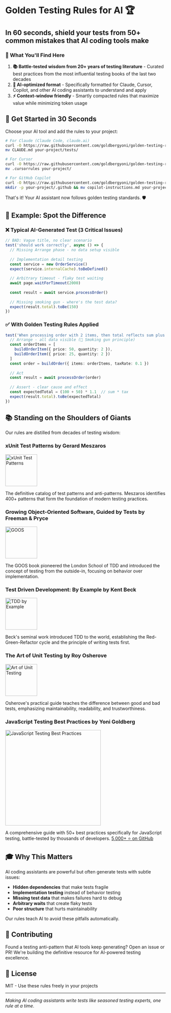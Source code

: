 # Golden Testing Rules for AI 🏆

## In 60 seconds, shield your tests from 50+ common mistakes that AI coding tools make

### 🎯 What You'll Find Here

1. **📚 Battle-tested wisdom from 20+ years of testing literature** - Curated best practices from the most influential testing books of the last two decades
2. **🤖 AI-optimized format** - Specifically formatted for Claude, Cursor, Copilot, and other AI coding assistants to understand and apply
3. **⚡ Context-window friendly** - Smartly compacted rules that maximize value while minimizing token usage

## 🚀 Get Started in 30 Seconds

Choose your AI tool and add the rules to your project:

```bash
# For Claude (Claude Code, claude.ai)
curl -O https://raw.githubusercontent.com/goldbergyoni/golden-testing-rules-for-ai/main/CLAUDE.md
mv CLAUDE.md your-project/tests/

# For Cursor
curl -O https://raw.githubusercontent.com/goldbergyoni/golden-testing-rules-for-ai/main/.cursorrules
mv .cursorrules your-project/

# For GitHub Copilot
curl -O https://raw.githubusercontent.com/goldbergyoni/golden-testing-rules-for-ai/main/.github/copilot-instructions.md
mkdir -p your-project/.github && mv copilot-instructions.md your-project/.github/
```

That's it! Your AI assistant now follows golden testing standards. 🛡️

## 📖 Example: Spot the Difference

### ❌ Typical AI-Generated Test (3 Critical Issues)
```typescript
// BAD: Vague title, no clear scenario
test('should work correctly', async () => {
  // Missing Arrange phase - no data setup visible
  
  // Implementation detail testing
  const service = new OrderService()
  expect(service.internalCache).toBeDefined()
  
  // Arbitrary timeout - flaky test waiting
  await page.waitForTimeout(2000)
  
  const result = await service.processOrder()
  
  // Missing smoking gun - where's the test data?
  expect(result.total).toBe(150)
})
```

### ✅ With Golden Testing Rules Applied
```typescript
test('When processing order with 2 items, then total reflects sum plus tax', async () => {
  // Arrange - all data visible (🔫 Smoking gun principle)
  const orderItems = [
    buildOrderItem({ price: 50, quantity: 2 }),
    buildOrderItem({ price: 25, quantity: 2 })
  ]
  const order = buildOrder({ items: orderItems, taxRate: 0.1 })
  
  // Act
  const result = await processOrder(order)
  
  // Assert - clear cause and effect
  const expectedTotal = (100 + 50) * 1.1  // sum * tax
  expect(result.total).toBe(expectedTotal)
})
```

## 📚 Standing on the Shoulders of Giants

Our rules are distilled from decades of testing wisdom:

### **xUnit Test Patterns** by Gerard Meszaros
<img src="https://m.media-amazon.com/images/I/51qaIf1qE0L.jpg" width="100" alt="xUnit Test Patterns">

The definitive catalog of test patterns and anti-patterns. Meszaros identifies 400+ patterns that form the foundation of modern testing practices.

### **Growing Object-Oriented Software, Guided by Tests** by Freeman & Pryce
<img src="https://m.media-amazon.com/images/I/51Apk1MuaXL.jpg" width="100" alt="GOOS">

The GOOS book pioneered the London School of TDD and introduced the concept of testing from the outside-in, focusing on behavior over implementation.

### **Test Driven Development: By Example** by Kent Beck
<img src="https://m.media-amazon.com/images/I/51ECVL7KkBL.jpg" width="100" alt="TDD by Example">

Beck's seminal work introduced TDD to the world, establishing the Red-Green-Refactor cycle and the principle of writing tests first.

### **The Art of Unit Testing** by Roy Osherove
<img src="https://m.media-amazon.com/images/I/71Ww3b1TmJL.jpg" width="100" alt="Art of Unit Testing">

Osherove's practical guide teaches the difference between good and bad tests, emphasizing maintainability, readability, and trustworthiness.

### **JavaScript Testing Best Practices** by Yoni Goldberg
<img src="https://github.com/goldbergyoni/javascript-testing-best-practices/raw/master/assets/jtbp-header-blue.png" width="300" alt="JavaScript Testing Best Practices">

A comprehensive guide with 50+ best practices specifically for JavaScript testing, battle-tested by thousands of developers. [5,000+ ⭐ on GitHub](https://github.com/goldbergyoni/javascript-testing-best-practices)

## 🎓 Why This Matters

AI coding assistants are powerful but often generate tests with subtle issues:
- **Hidden dependencies** that make tests fragile
- **Implementation testing** instead of behavior testing  
- **Missing test data** that makes failures hard to debug
- **Arbitrary waits** that create flaky tests
- **Poor structure** that hurts maintainability

Our rules teach AI to avoid these pitfalls automatically.

## 🤝 Contributing

Found a testing anti-pattern that AI tools keep generating? Open an issue or PR! We're building the definitive resource for AI-powered testing excellence.

## 📜 License

MIT - Use these rules freely in your projects

---

*Making AI coding assistants write tests like seasoned testing experts, one rule at a time.*